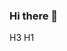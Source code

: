 ### Hi there 👋

<!--
**Slimysnorp/Slimysnorp** is a ✨ _special_ ✨ repository because its `README.md` (this file) appears on your GitHub profile.

Here are some ideas to get you started:

- 🔭 I’m currently working on ... repostitories
- 🌱 I’m currently learning ... coding''
- 👯 I’m looking to collaborate on ...
- 🤔 I’m looking for help with ... coding--
- 💬 Ask me about ... coding
- 📫 How to reach me: ... *hpeacock.24@acsamman.edu.jo*
- 😄 Pronouns: ... _He/Him_
- ⚡ Fun fact: ... N/A
-->
H3 
H1
